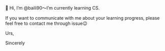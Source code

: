 👋 Hi, I’m @baili90～I’m currently learning CS.

If you want to communicate with me about your learning progress, please feel free to contact me through issue😉

Urs, 

Sincerely

<!---
baili90/baili90 is a ✨ special ✨ repository because its `README.md` (this file) appears on your GitHub profile.
You can click the Preview link to take a look at your changes.
--->



